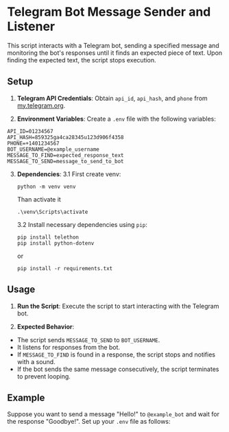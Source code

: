 # Telegram Bot Message Sender and Listener

This script interacts with a Telegram bot, sending a specified message and monitoring the bot's responses until it finds an expected piece of text. Upon finding the expected text, the script stops execution.

## Setup

1. **Telegram API Credentials**: Obtain `api_id`, `api_hash`, and `phone` from [my.telegram.org](https://my.telegram.org/auth).

2. **Environment Variables**: Create a `.env` file with the following variables:

```
API_ID=01234567
API_HASH=859325ga4ca28345u123d906f4358
PHONE=+1401234567
BOT_USERNAME=@example_username
MESSAGE_TO_FIND=expected_response_text
MESSAGE_TO_SEND=message_to_send_to_bot
```

3. **Dependencies**: 
    3.1 First create venv:
    ```
    python -m venv venv
    ```
    Than activate it
    ```
    .\venv\Scripts\activate
    ```
    3.2 Install necessary dependencies using `pip`:
    ```
    pip install telethon
    pip install python-dotenv
    ```
    or
    ```
    pip install -r requirements.txt
    ```

## Usage

1. **Run the Script**: Execute the script to start interacting with the Telegram bot.

2. **Expected Behavior**:

- The script sends `MESSAGE_TO_SEND` to `BOT_USERNAME`.
- It listens for responses from the bot.
- If `MESSAGE_TO_FIND` is found in a response, the script stops and notifies with a sound.
- If the bot sends the same message consecutively, the script terminates to prevent looping.

## Example

Suppose you want to send a message "Hello!" to `@example_bot` and wait for the response "Goodbye!". Set up your `.env` file as follows:
